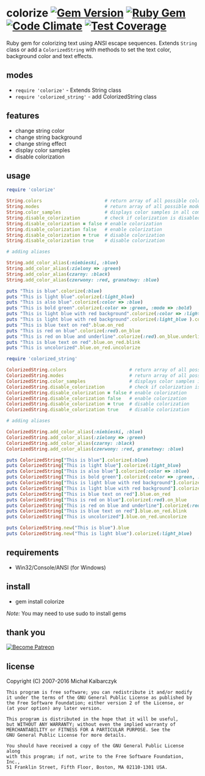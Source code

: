 colorize [![Gem Version](https://badge.fury.io/rb/colorize.svg)](http://badge.fury.io/rb/colorize) [![Ruby Gem](https://github.com/fazibear/colorize/actions/workflows/gem-push.yml/badge.svg)](https://github.com/fazibear/colorize/actions/workflows/gem-push.yml) [![Code Climate](https://codeclimate.com/github/fazibear/colorize/badges/gpa.svg)](https://codeclimate.com/github/fazibear/colorize) [![Test Coverage](https://codeclimate.com/github/fazibear/colorize/badges/coverage.svg)](https://codeclimate.com/github/fazibear/colorize)
========

Ruby gem for colorizing text using ANSI escape sequences.
Extends `String` class or add a `ColorizedString` with methods to set the text color, background color and text effects.

modes
-----

* `require 'colorize'` - Extends String class
* `require 'colorized_string'` - add ColorizedString class

features
--------

* change string color
* change string background
* change string effect
* display color samples
* disable colorization

usage
-----

```ruby
require 'colorize'

String.colors                       # return array of all possible colors names
String.modes                        # return array of all possible modes
String.color_samples                # displays color samples in all combinations
String.disable_colorization         # check if colorization is disabled
String.disable_colorization = false # enable colorization
String.disable_colorization false   # enable colorization
String.disable_colorization = true  # disable colorization
String.disable_colorization true    # disable colorization

# adding aliases

String.add_color_alias(:niebieski, :blue)
String.add_color_alias(:zielony => :green) 
String.add_color_alias(czarny: :black)
String.add_color_alias(czerwony: :red, granatowy: :blue)

puts "This is blue".colorize(:blue)
puts "This is light blue".colorize(:light_blue)
puts "This is also blue".colorize(:color => :blue)
puts "This is bold green".colorize(:color => :green, :mode => :bold)
puts "This is light blue with red background".colorize(:color => :light_blue, :background => :red)
puts "This is light blue with red background".colorize(:light_blue ).colorize( :background => :red)
puts "This is blue text on red".blue.on_red
puts "This is red on blue".colorize(:red).on_blue
puts "This is red on blue and underline".colorize(:red).on_blue.underline
puts "This is blue text on red".blue.on_red.blink
puts "This is uncolorized".blue.on_red.uncolorize
```

```ruby
require 'colorized_string'

ColorizedString.colors                       # return array of all possible colors names
ColorizedString.modes                        # return array of all possible modes
ColorizedString.color_samples                # displays color samples in all combinations
ColorizedString.disable_colorization         # check if colorization is disabled
ColorizedString.disable_colorization = false # enable colorization
ColorizedString.disable_colorization false   # enable colorization
ColorizedString.disable_colorization = true  # disable colorization
ColorizedString.disable_colorization true    # disable colorization

# adding aliases

ColorizedString.add_color_alias(:niebieski, :blue)
ColorizedString.add_color_alias(:zielony => :green) 
ColorizedString.add_color_alias(czarny: :black)
ColorizedString.add_color_alias(czerwony: :red, granatowy: :blue)

puts ColorizedString["This is blue"].colorize(:blue)
puts ColorizedString["This is light blue"].colorize(:light_blue)
puts ColorizedString["This is also blue"].colorize(:color => :blue)
puts ColorizedString["This is bold green"].colorize(:color => :green, :mode => :bold)
puts ColorizedString["This is light blue with red background"].colorize(:color => :light_blue, :background => :red)
puts ColorizedString["This is light blue with red background"].colorize(:light_blue ).colorize( :background => :red)
puts ColorizedString["This is blue text on red"].blue.on_red
puts ColorizedString["This is red on blue"].colorize(:red).on_blue
puts ColorizedString["This is red on blue and underline"].colorize(:red).on_blue.underline
puts ColorizedString["This is blue text on red"].blue.on_red.blink
puts ColorizedString["This is uncolorized"].blue.on_red.uncolorize

puts ColorizedString.new("This is blue").blue
puts ColorizedString.new("This is light blue").colorize(:light_blue)
```

requirements
------------

* Win32/Console/ANSI (for Windows)

install
-------

* gem install colorize

*Note:* You may need to use sudo to install gems

thank you
---------

[![Become Patreon](https://c5.patreon.com/external/logo/become_a_patron_button.png)](https://www.patreon.com/bePatron?u=6912974)

license
-------

Copyright (C) 2007-2016 Michał Kalbarczyk

    This program is free software; you can redistribute it and/or modify
    it under the terms of the GNU General Public License as published by
    the Free Software Foundation; either version 2 of the License, or
    (at your option) any later version.

    This program is distributed in the hope that it will be useful,
    but WITHOUT ANY WARRANTY; without even the implied warranty of
    MERCHANTABILITY or FITNESS FOR A PARTICULAR PURPOSE. See the
    GNU General Public License for more details.

    You should have received a copy of the GNU General Public License along
    with this program; if not, write to the Free Software Foundation, Inc.,
    51 Franklin Street, Fifth Floor, Boston, MA 02110-1301 USA.
